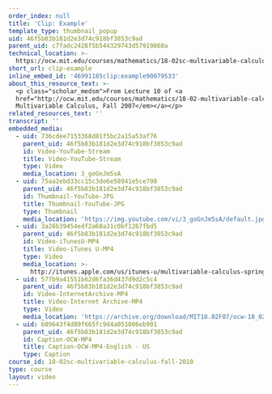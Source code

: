 ```yaml
---
order_index: null
title: 'Clip: Example'
template_type: thumbnail_popup
uid: 46f5b83b181d2e3d74c918bf3853c9ad
parent_uid: c7fadc2428f5b544329743d57919860a
technical_location: >-
  https://ocw.mit.edu/courses/mathematics/18-02sc-multivariable-calculus-fall-2010/2.-partial-derivatives/part-a-functions-of-two-variables-tangent-approximation-and-optimization/session-31-example/clip-example
short_url: clip-example
inline_embed_id: '46991185clip:example90079533'
about_this_resource_text: >-
  <p class="scholar_medsm">From Lecture 10 of <a
  href="http://ocw.mit.edu/courses/mathematics/18-02-multivariable-calculus-fall-2007/video-lectures/"><em>18.02
  Multivariable Calculus, Fall 2007</em></a></p>
related_resources_text: ''
transcript: ''
embedded_media:
  - uid: 736cdee7153368d81f5bc2a15a53af76
    parent_uid: 46f5b83b181d2e3d74c918bf3853c9ad
    id: Video-YouTube-Stream
    title: Video-YouTube-Stream
    type: Video
    media_location: 3_goGnJm5sA
  - uid: 75aa2ebd33cc15c3de6e58941e5ce798
    parent_uid: 46f5b83b181d2e3d74c918bf3853c9ad
    id: Thumbnail-YouTube-JPG
    title: Thumbnail-YouTube-JPG
    type: Thumbnail
    media_location: 'https://img.youtube.com/vi/3_goGnJm5sA/default.jpg'
  - uid: 3a26b39454edf2a68a31c0bf1267fbd5
    parent_uid: 46f5b83b181d2e3d74c918bf3853c9ad
    id: Video-iTunesU-MP4
    title: Video-iTunes U-MP4
    type: Video
    media_location: >-
      http://itunes.apple.com/us/itunes-u/multivariable-calculus-spring/id354869122
  - uid: 577b9a41551b62d6fa36d437d9d2c5c4
    parent_uid: 46f5b83b181d2e3d74c918bf3853c9ad
    id: Video-InternetArchive-MP4
    title: Video-Internet Archive-MP4
    type: Video
    media_location: 'https://archive.org/download/MIT18.02F07/ocw-18_02-f07-lec10_300k.mp4'
  - uid: b09643f4d89f665fc9d4a051006eb901
    parent_uid: 46f5b83b181d2e3d74c918bf3853c9ad
    id: Caption-OCW-MP4
    title: Caption-OCW-MP4-English - US
    type: Caption
course_id: 18-02sc-multivariable-calculus-fall-2010
type: course
layout: video
---
```

